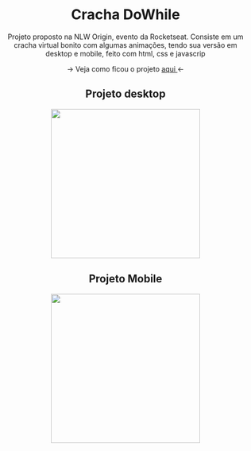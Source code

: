 
<h1 align="center"> Cracha DoWhile </h1>
  
<p align="center"> Projeto proposto na NLW Origin, evento da Rocketseat. Consiste em um cracha virtual bonito com algumas animações, tendo sua versão em desktop e mobile, feito com html, css e javascrip </p>

<p align='center'> -> Veja como ficou o projeto <a href='https://cracha-nlw-one.vercel.app/'> aqui </a> <- </p>

<div align='center'>
  <div>
    <h2> Projeto desktop </h2>
    <img height='300px' width='auto' src='https://cdn.discordapp.com/attachments/896198617721884696/901705260991643648/Captura_de_Tela_191.png' />
  </div>
  <div> 
    <h2> Projeto Mobile </h2>
    <img height='300px' width='auto' src='https://cdn.discordapp.com/attachments/896198617721884696/901707407317680178/WhatsApp_Image_2021-10-24_at_02.43.02.jpeg' />
  </div>
</div>
